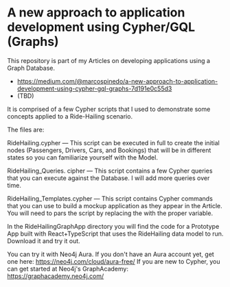 # A new approach to application development using Cypher/GQL (Graphs)
 

This repository is part of my Articles on developing applications using a Graph Database.  

- https://medium.com/@marcospinedo/a-new-approach-to-application-development-using-cypher-gql-graphs-7d191e0c55d3
- (TBD)

It is comprised of a few Cypher scripts that I used to demonstrate some concepts applied to a Ride-Hailing scenario. 

The files are:

RideHailing.cypher — This script can be executed in full to create the initial nodes (Passengers, Drivers, Cars, and Bookings) that will be in different states so you can familiarize yourself with the Model. 
   
RideHailing_Queries. cipher —  This script contains a few Cypher queries that you can execute against the Database. I will add more queries over time.

RideHailing_Templates.cypher  — This script contains Cypher commands that you can use to build a mockup application as they appear in the Article. You will need to pars the script by replacing the <field name> with the proper variable.  

In the RideHailingGraphApp directory you will find the code for a Prototype App built with React+TypeScript that uses the RideHailing data model to run. Download it and try it out. 

You can try it with Neo4j Aura. If you don't have an Aura account yet, get one here: https://neo4j.com/cloud/aura-free/ 
If you are new to Cypher, you can get started at Neo4j's GraphAcademy: https://graphacademy.neo4j.com/
